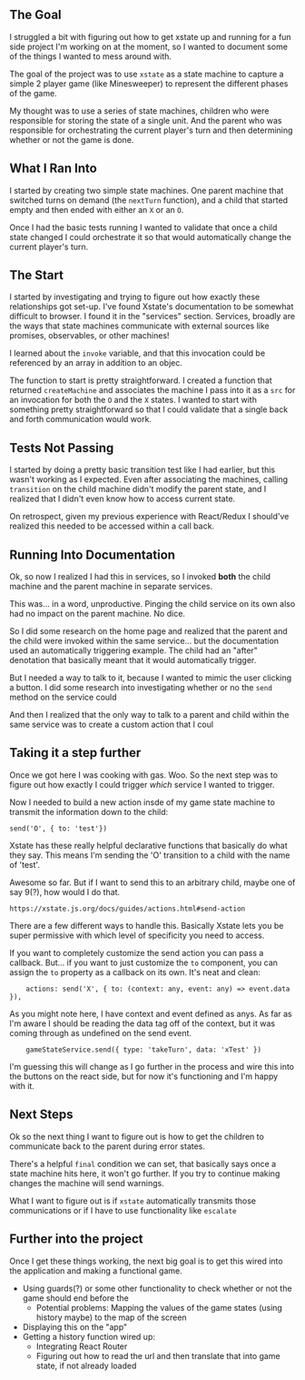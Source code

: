## The Goal

I struggled a bit with figuring out how to get xstate up and running for a fun side project I'm working on at the moment, so I wanted to document some of the things I wanted to mess around with. 

The goal of the project was to use `xstate` as a state machine to capture a simple 2 player game (like Minesweeper) to represent the different phases of the game. 

My thought was to use a series of state machines, children who were responsible for storing the state of a single unit. And the parent who was responsible for orchestrating the current player's turn and then determining whether or not the game is done.

## What I Ran Into

I started by creating two simple state machines. One parent machine that switched turns on demand (the `nextTurn` function), and a child that started empty and then ended with either an `X` or an `O`. 

Once I had the basic tests running I wanted to validate that once a child state changed I could orchestrate it so that would automatically change the current player's turn. 

## The Start

I started by investigating and trying to figure out how exactly these relationships got set-up.  I've found Xstate's documentation to be somewhat difficult to browser. I found it in the "services" section. Services, broadly are the ways that state machines communicate with external sources like promises, observables, or other machines!

I learned about the `invoke` variable, and that this invocation could be referenced by an array in addition to an objec.

The function to start is pretty straightforward. I created a function that returned `createMachine` and associates the machine I pass into it as a `src` for an invocation for both the `O` and the `X` states. I wanted to start with something pretty straightforward so that I could validate that a single back and forth communication would work.

## Tests Not Passing

I started by doing a pretty basic transition test like I had earlier, but this wasn't working as I expected. Even after associating the machines, calling `transition` on the child machine didn't modify the parent state, and I realized that I didn't even know how to access current state.

On retrospect, given my previous experience with React/Redux I should've realized this needed to be accessed within a call back. 

## Running Into Documentation

Ok, so now I realized I had this in services, so I invoked **both** the child machine and the parent machine in separate services. 

This was... in a word, unproductive. Pinging the child service on its own also had no impact on the parent machine. No dice.

So I did some research on the home page and realized that the parent and the child were invoked within the same service... but the documentation used an automatically triggering example. The child had an "after" denotation that basically meant that it would automatically trigger. 

But I needed a way to talk to it, because I wanted to mimic the user clicking a button. I did some research into investigating whether or no the `send` method on the service could 

And then I realized that the only way to talk to a parent and child within the same service was to create a custom action that I coul


## Taking it a step further

Once we got here I was cooking with gas. Woo. So the next step was to figure out how exactly I could trigger *which* service I wanted to trigger. 

Now I needed to build a new action insde of my game state machine to transmit the information down to the child:

```
send('O', { to: 'test'})
```

Xstate has these really helpful declarative functions that basically do what they say. This means I'm sending the 'O' transition to a child with the name of 'test'.

Awesome so far. But if I want to send this to an arbitrary child, maybe one of say 9(?), how would I do that. 

`https://xstate.js.org/docs/guides/actions.html#send-action`

There are a few different ways to handle this. Basically Xstate lets you be super permissive with which level of specificity you need to access.

If you want to completely customize the send action you can pass a callback. But... if you want to just customize the `to` component, you can assign the `to` property as a callback on its own. It's neat and clean:

``` 
    actions: send('X', { to: (context: any, event: any) => event.data }), 

```

As you might note here, I have context and event defined as anys. As far as I'm aware I should be reading the data tag off of the context, but it was coming through as undefined on the send event.

```
    gameStateService.send({ type: 'takeTurn', data: 'xTest' })
```

I'm guessing this will change as I go further in the process and wire this into the buttons on the react side, but for now it's functioning and I'm happy with it. 


## Next Steps

Ok so the next thing I want to figure out is how to get the children to communicate back to the parent during error states. 

There's a helpful `final` condition we can set, that basically says once a state machine hits here, it won't go further. If you try to continue making changes the machine will send warnings. 

What I want to figure out is if `xstate` automatically transmits those communications or if I have to use functionality like `escalate` 

## Further into the project

Once I get these things working, the next big goal is to get this wired into the application and making a functional game.

- Using guards(?) or some other functionality to check whether or not the game should end before the 
    - Potential problems: Mapping the values of the game states (using history maybe) to the map of the screen
- Displaying this on the "app"
- Getting a history function wired up:
    - Integrating React Router
    - Figuring out how to read the url and then translate that into game state, if not already loaded 
